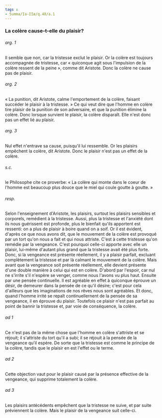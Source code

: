 ```yaml
---
tags : 
- Summa/Ia-IIæ/q.48/a.1
---
```


### La colère cause-t-elle du plaisir?

###### arg. 1
Il semble que non, car la tristesse exclut le plaisir. Or la colère est toujours accompagnée de tristesse, car « quiconque agit sous l'impulsion de la colère ressent de la peine », comme dit Aristote. Donc la colère ne cause pas de plaisir. 

###### arg. 2
« La punition, dit Aristote, calme l'emportement de la colère, faisant succéder le plaisir à la tristesse. » Ce qui veut dire que l'homme en colère tire plaisir de la punition de son adversaire, et que la punition élimine la colère. Donc lorsque survient le plaisir, la colère disparaît. Elle n'est donc pas un effet lié au plaisir. 

###### arg. 3
Nul effet n'entrave sa cause, puisqu'il lui ressemble. Or les plaisirs empêchent la colère, dit Aristote. Donc le plaisir n'est pas un effet de la colère. 

###### s.c.
le Philosophe cite ce proverbe: « La colère qui monte dans le coeur de l'homme est beaucoup plus douce que le miel qui coule goutte à goutte. » 

###### resp.
Selon l'enseignement d'Aristote, les plaisirs, surtout les plaisirs sensibles et corporels, remédient à la tristesse. Aussi, plus la tristesse et l'anxiété dont ils nous guérissent est profonde, plus le bienfait qu'ils apportent est ressenti: on a plus de plaisir à boire quand on a soif. Or il est évident, d'après ce que nous avons dit, que le mouvement de la colère est provoqué par un tort qu'on nous a fait et qui nous attriste. C'est à cette tristesse qu'on remédie par la vengeance. C'est pourquoi celle-ci apporte avec elle un plaisir, lui-même d'autant plus grand que la tristesse avait été plus forte. Donc, si la vengeance est présente réellement, il y a plaisir parfait, excluant complètement la tristesse et par là calmant le mouvement de la colère. Mais avant que la vengeance soit présente réellement, elle devient présente d'une double manière à celui qui est en colère. D'abord par l'espoir, car nul ne s'irrite s'il n'espère se venger, comme nous l'avons vu plus haut. Ensuite par une pensée continuelle. Il est agréable en effet à quiconque éprouve un désir, de demeurer dans la pensée de ce qu'il désire; c'est pour cela d'ailleurs que les imaginations de nos rêves nous sont agréables. Et donc, quand l'homme irrité se repaît continuellernent de la pensée de sa vengeance, il en éprouve du plaisir. Toutefois ce plaisir n'est pas parfait au point de bannir la tristesse et, par voie de conséquence, la colère. 

###### ad 1
Ce n'est pas de la même chose que l'homme en colère s'attriste et se réjouit; il s'attriste du tort qu'il a subi; il se réjouit à la pensée de la vengeance qu'il espère. De sorte que la tristesse est comme le principe de la colère, tandis que le plaisir en est l'effet ou le terme. 

###### ad 2
Cette objection vaut pour le plaisir causé par la présence effective de la vengeance, qui supprime totalement la colère. 

###### ad 3
Les plaisirs antécédents empêchent que la tristesse ne suive, et par suite préviennent la colère. Mais le plaisir de la vengeance suit celle-ci. 

